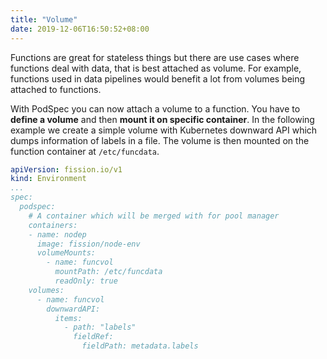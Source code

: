 ```yaml
---
title: "Volume"
date: 2019-12-06T16:50:52+08:00
---
```


Functions are great for stateless things but there are use cases where functions deal with data, that is best attached as volume.
For example, functions used in data pipelines would benefit a lot from volumes being attached to functions.

With PodSpec you can now attach a volume to a function.
You have to **define a volume** and then **mount it on specific container**.
In the following example we create a simple volume with Kubernetes downward API which dumps information of labels in a file.
The volume is then mounted on the function container at `/etc/funcdata`.

```yaml
apiVersion: fission.io/v1
kind: Environment
...
spec:
  podspec:
    # A container which will be merged with for pool manager
    containers:
    - name: nodep
      image: fission/node-env
      volumeMounts:
        - name: funcvol
          mountPath: /etc/funcdata
          readOnly: true
    volumes:
      - name: funcvol
        downwardAPI:
          items:
            - path: "labels"
              fieldRef:
                fieldPath: metadata.labels
```
